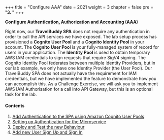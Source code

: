 +++
title = "Configure AAA"
date = 2021
weight = 3
chapter = false
pre = "<b>3. </b>"
+++

**Configure Authentication, Authorization and Accounting (AAA)**

Right now, our **TravelBuddy SPA** does not require any authentication in order to call the API services we have exposed. The lab setup process has provisioned a **Cognito User Pool** and a **Cognito Identity Pool** in your account. The **Cognito User Pool** is your fully-managed system of record for users in your application. The **Identity Pool** is used to obtain temporary AWS IAM credentials to sign requests that require SigV4 signing. The Cognito Identity Pool federates between multiple Identity Providers, but in our lab example, we only have one Identity Provider (the User Pool). Our TravelBuddy SPA does not actually have the requirement for IAM credentials, but we have implemented the feature to demonstrate how you can accomplish this. As a Challenge Exercise, we will ask you to implement AWS IAM Authorisation for a call into API Gateway, but this is an optional task for the lab.

#### Contents
1. [Add Authentication to the SPA using Amazon Cognito User Pools](1-cognito/)
2. [Setting up Authentication for the Microservice](2-microservice-authen/)
3. [Deploy and Test the new Behaviour](3-deploy-test/)
4. [Add new User Sign Up and Sign In](4-signup-signin/)